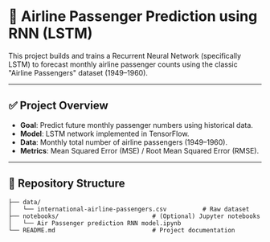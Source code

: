 # 🛫 Airline Passenger Prediction using RNN (LSTM)

This project builds and trains a Recurrent Neural Network (specifically LSTM) to forecast monthly airline passenger counts using the classic "Airline Passengers" dataset (1949–1960).

---

## ✅ Project Overview

- **Goal**: Predict future monthly passenger numbers using historical data.
- **Model**: LSTM network implemented in TensorFlow.
- **Data**: Monthly total number of airline passengers (1949–1960).
- **Metrics**: Mean Squared Error (MSE) / Root Mean Squared Error (RMSE).

---

## 📁 Repository Structure

```text
├── data/
│   └── international-airline-passengers.csv          # Raw dataset
├── notebooks/                          # (Optional) Jupyter notebooks
│   └── Air Passenger prediction RNN model.ipynb
└── README.md                           # Project documentation
